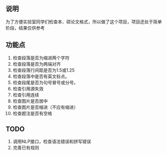 ## 说明
为了方便实验室同学们检查本、硕论文格式，所以做了这个项目，项目还处于简单阶段，结果仅供参考
## 功能点
1. 检查段落是否为缩进两个字符
2. 检查段落是否为两端对齐
3. 检查段落行间距是否为1.5或1.25
4. 检查段落中是否有英文标点。
5. 检查段尾是否为句号冒号或分号。
6. 检查引用源失效
7. 检查引用连续
8. 检查图片是否居中
9. 检查图片是否缩进（不应有缩进）
10. 检查题注是否有空格
## TODO 
1. 调用NLP接口，检查语法错误和拼写错误
2. 完善已有规则
